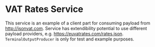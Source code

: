 # VAT Rates Service
This service is an example of a client part for consuming payload from http://jsonvat.com.
Service has extendibility potential to use different payload providers, e.g. https://euvatrates.com/rates.json.
`TerminalOutputProducer` is only for test and example purposes.

